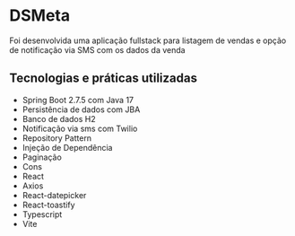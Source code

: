 # DSMeta

Foi desenvolvida uma aplicação fullstack para listagem de vendas e opção de notificação via SMS com os dados da venda 

## Tecnologias e práticas utilizadas
- Spring Boot 2.7.5 com Java 17
- Persistência de dados com JBA
- Banco de dados H2
- Notificação via sms com Twilio
- Repository Pattern
- Injeção de Dependência
- Paginação 
- Cons
- React
- Axios 
- React-datepicker
- React-toastify
- Typescript
- Vite
